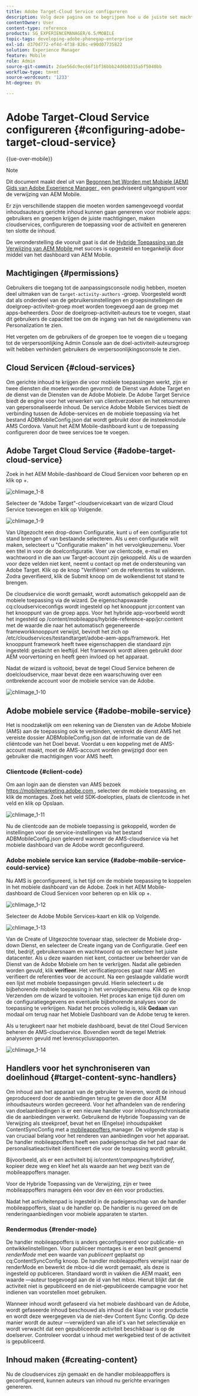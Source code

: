 ```yaml
---
title: Adobe Target-Cloud Service configureren
description: Volg deze pagina om te begrijpen hoe u de juiste set machtigingen voor gebruikers en groepen kunt verkrijgen, cloudservices kunt maken, de toepassing voor de activiteit kunt configureren en ten slotte de inhoud kunt genereren.
contentOwner: User
content-type: reference
products: SG_EXPERIENCEMANAGER/6.5/MOBILE
topic-tags: developing-adobe-phonegap-enterprise
exl-id: d370d772-ef4d-4f38-826c-e90d07735822
solution: Experience Manager
feature: Mobile
role: Admin
source-git-commit: 2dae56dc9ec66f1bf36bbb24d6b0315a5f5040bb
workflow-type: tm+mt
source-wordcount: '1233'
ht-degree: 0%

---
```


# Adobe Target-Cloud Service configureren {#configuring-adobe-target-cloud-service}

{{ue-over-mobile}}

>[!NOTE]
>
>Dit document maakt deel uit van [ Begonnen het Worden met Mobiele (AEM) Gids van Adobe Experience Manager ](/help/mobile/getting-started-aem-mobile.md), een geadviseerd uitgangspunt voor de verwijzing van AEM Mobile.

Er zijn verschillende stappen die moeten worden samengevoegd voordat inhoudsauteurs gerichte inhoud kunnen gaan genereren voor mobiele apps: gebruikers en groepen krijgen de juiste machtigingen, maken cloudservices, configureren de toepassing voor de activiteit en genereren ten slotte de inhoud.

De veronderstelling die vooruit gaat is dat de [ Hybride Toepassing van de Verwijzing van AEM Mobile ](https://github.com/Adobe-Marketing-Cloud-Apps/aem-mobile-hybrid-reference) met succes is opgesteld en toegankelijk door middel van het dashboard van AEM Mobile.

## Machtigingen {#permissions}

Gebruikers die toegang tot de aanpassingsconsole nodig hebben, moeten deel uitmaken van de `target-activity-authors` -groep. Voorgesteld wordt dat als onderdeel van de gebruikersinstellingen en groepsinstellingen de doelgroep-activiteit-groep moet worden toegevoegd aan de groep met apps-beheerders. Door de doelgroep-activiteit-auteurs toe te voegen, staat dit gebruikers de capaciteit toe om de ingang van het de navigatiemenu van Personalization te zien.

Het vergeten om de gebruikers of de groepen toe te voegen die u toegang tot de verpersoonlijking Admin Console aan de doel-activiteit-auteursgroep wilt hebben verhindert gebruikers de verpersoonlijkingsconsole te zien.

## Cloud Servicen {#cloud-services}

Om gerichte inhoud te krijgen die voor mobiele toepassingen werkt, zijn er twee diensten die moeten worden gevormd: de Dienst van Adobe Target en de dienst van de Diensten van de Adobe Mobiele. De Adobe Target Service biedt de engine voor het verwerken van clientverzoeken en het retourneren van gepersonaliseerde inhoud. De service Adobe Mobile Services biedt de verbinding tussen de Adobe-services en de mobiele toepassing via het bestand ADBMobileConfig.json dat wordt gebruikt door de insteekmodule AMS Cordova. Vanuit het AEM Mobile-dashboard kunt u de toepassing configureren door de twee services toe te voegen.

## Adobe Target Cloud Service {#adobe-target-cloud-service}

Zoek in het AEM Mobile-dashboard de Cloud Servicen voor beheren op en klik op +.

![ chlimage_1-8 ](assets/chlimage_1-8.png)

Selecteer de &quot;Adobe Target&quot;-cloudservicekaart van de wizard Cloud Service toevoegen en klik op Volgende.

![ chlimage_1-9 ](assets/chlimage_1-9.png)

Van Uitgezocht een drop-down Configuratie, kunt u of een configuratie tot stand brengen of van bestaande selecteren. Als u een configuratie wilt maken, selecteert u &quot;Configuratie maken&quot; in het vervolgkeuzemenu. Voer een titel in voor de doelconfiguratie. Voer uw clientcode, e-mail en wachtwoord in die aan uw Target-account zijn gekoppeld. Als u de waarden voor deze velden niet kent, neemt u contact op met de ondersteuning van Adobe Target. Klik op de knop &quot;Verifiëren&quot; om de referenties te valideren. Zodra geverifieerd, klik de Submit knoop om de wolkendienst tot stand te brengen.

De cloudservice die wordt gemaakt, wordt automatisch gekoppeld aan de mobiele toepassing via de wizard. De eigenschapswaarde cq:cloudserviceconfigs wordt ingesteld op het knooppunt jcr:content van het knooppunt van de groep apps. Voor het hybride app-voorbeeld wordt het ingesteld op /content/mobileapps/hybride-reference-app/jcr:content met de waarde die naar het automatisch gegenereerde frameworkknooppunt verwijst, bevindt het zich op /etc/cloudservices/testandtarget/adobe-aem-apps/framework. Het knooppunt framework heeft twee eigenschappen die standaard zijn ingesteld: geslacht en leeftijd. Het framework wordt alleen gebruikt door AEM voorvertoning en heeft geen invloed op het apparaat.

Nadat de wizard is voltooid, bevat de tegel Cloud Service beheren de doelcloudservice, maar bevat deze een waarschuwing over een ontbrekende account voor de mobiele service van de Adobe.

![ chlimage_1-10 ](assets/chlimage_1-10.png)

## Adobe mobiele service {#adobe-mobile-service}

Het is noodzakelijk om een rekening van de Diensten van de Adobe Mobiele (AMS) aan de toepassing ook te verbinden, verstrekt de dienst AMS het vereiste dossier ADBMobileConfig.json dat de informatie van de de cliëntcode van het Doel bevat. Voordat u een koppeling met de AMS-account maakt, moet de AMS-account worden gewijzigd door een gebruiker die machtigingen voor AMS heeft.

### Clientcode {#client-code}

Om aan login aan de diensten van AMS bezoek [ https://mobilemarketing.adobe.com ](https://mobilemarketing.adobe.com/), selecteer de mobiele toepassing, en klik de montages. Zoek het veld SDK-doelopties, plaats de clientcode in het veld en klik op Opslaan.

![ chlimage_1-11 ](assets/chlimage_1-11.png)

Nu de clientcode aan de mobiele toepassing is gekoppeld, worden de instellingen voor de service-instellingen via het bestand ADBMobileConfig.json geleverd wanneer de AMS-cloudservice via het mobiele dashboard van de Adobe wordt geconfigureerd.

### Adobe mobiele service kan service {#adobe-mobile-service-could-service}

Nu AMS is geconfigureerd, is het tijd om de mobiele toepassing te koppelen in het mobiele dashboard van de Adobe. Zoek in het AEM Mobile-dashboard de Cloud Servicen voor beheren op en klik op +.

![ chlimage_1-12 ](assets/chlimage_1-12.png)

Selecteer de Adobe Mobile Services-kaart en klik op Volgende.

![ chlimage_1-13 ](assets/chlimage_1-13.png)

Van de Create of Uitgezochte tovenaar stap, selecteer de Mobiele drop-down Dienst, en selecteer de Create ingang van de Configuratie. Geef een titel, bedrijf, gebruikersnaam en wachtwoord op en selecteer het juiste datacenter. Als u deze waarden niet kent, contacteer uw beheerder van de Dienst van de Adobe Mobiele om hen te verkrijgen. Nadat alle gebieden worden gevuld, klik **verifieer**. Het verificatieproces gaat naar AMS en verifieert de referenties voor de account. Na een geslaagde validatie wordt een lijst met mobiele toepassingen gevuld. Hierin selecteert u de bijbehorende mobiele toepassing in het vervolgkeuzemenu. Klik op de knop Verzenden om de wizard te voltooien. Het proces kan enige tijd duren om de configuratiegegevens en eventuele bijbehorende analyses voor de toepassing te verkrijgen. Nadat het proces volledig is, klik **Gedaan** van modaal om terug naar het Mobiele Dashboard van de Adobe terug te keren.

Als u terugkeert naar het mobiele dashboard, bevat de titel Cloud Servicen beheren de AMS-cloudservice. Bovendien wordt de tegel Metriek analyseren gevuld met levenscyclusrapporten.

![ chlimage_1-14 ](assets/chlimage_1-14.png)

## Handlers voor het synchroniseren van doelinhoud {#target-content-sync-handlers}

Om inhoud aan het apparaat van de gebruiker te leveren, wordt de inhoud geproduceerd door de aanbiedingen terug te geven die door AEM inhoudsauteurs worden gecreeerd. Voor het afhandelen van de rendering van doelaanbiedingen is er een nieuwe handler voor inhoudssynchronisatie die de aanbiedingen verwerkt. Gebruikend de Hybride Toepassing van de Verwijzing als steekproef, bevat het en (Engelse) inhoudspakket ContentSyncConfig met a [ mobileappoffers ](https://github.com/Adobe-Marketing-Cloud-Apps/aem-mobile-hybrid-reference/blob/master/aem-package/content-author/src/main/content/jcr_root/content/mobileapps/hybrid-reference-app/en/_jcr_content/pge-app/app-config-dev/targetOffers/.content.xml) manager. De volgende stap is van cruciaal belang voor het renderen van aanbiedingen voor het apparaat. De handler mobileappoffers heeft een padeigenschap die het pad naar de personalisatieactiviteit identificeert die voor de toepassing wordt gebruikt.

Bijvoorbeeld, als er een activiteit bij *is/content/campagnes/hybridref*, kopieer deze weg en kleef het als waarde aan het *weg* bezit van de mobileappoffers manager.

Voor de Hybride Toepassing van de Verwijzing, zijn er twee mobileappoffers managers één voor dev en één voor producties.

Nadat het activiteitenpad is ingesteld in de padeigenschap van de handler mobileappoffers, slaat u de handler op. De handler is nu gereed om de renderingaanbiedingen voor mobiele apparaten te starten.

### Rendermodus {#render-mode}

De handler mobileappoffers is anders geconfigureerd voor publicatie- en ontwikkelinstellingen. Voor publiceer montages is er een bezit genoemd *renderMode* met een waarde van *publiceert* geplaatst op cq:ContentSyncConfig knoop. De handler mobileappoffers verwijst naar de renderMode en bewerkt de mbox-id die wordt gemaakt, als deze is ingesteld op publiceren. Standaard wordt in vakken die AEM maakt, een waarde —auteur toegevoegd aan de id van het mbox. Hieruit blijkt dat de activiteit niet is gepubliceerd en de niet-gepubliceerde campagne voor het indienen van voorstellen moet gebruiken.

Wanneer inhoud wordt gefaseerd via het mobiele dashboard van de Adobe, wordt gefaseerde inhoud beschouwd als inhoud die klaar is voor productie en wordt deze weergegeven via de niet-dev Content Sync Config. Op deze manier wordt de auteur —verwijderd van alle id&#39;s van het selectievakje en wordt verwacht dat een gepubliceerde activiteit beschikbaar is op de doelserver. Controleer voordat u inhoud met werkgebied test of de activiteit is gepubliceerd.

## Inhoud maken {#creating-content}

Nu de cloudservices zijn gemaakt en de handler mobileappoffers is geconfigureerd, kunnen auteurs van inhoud nu gerichte ervaringen genereren.
